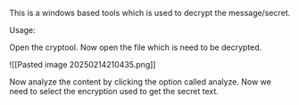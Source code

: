 This is a windows based tools which is used to decrypt the message/secret.

Usage:

Open the cryptool. Now open the file which is need to be decrypted.

![[Pasted image 20250214210435.png]]

Now analyze the content by clicking the option called analyze. 
Now we need to select the encryption used to get the secret text.
